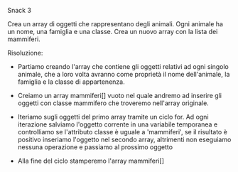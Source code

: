 Snack 3

Crea un array di oggetti che rappresentano degli animali.
Ogni animale ha un nome, una famiglia e una classe.
Crea un nuovo array con la lista dei mammiferi.

Risoluzione:

- Partiamo creando l'array che contiene gli oggetti relativi ad ogni singolo animale, che a loro volta avranno come proprietà il nome dell'animale, la famiglia e la classe di appartenenza.

- Creiamo un array mammiferi[] vuoto nel quale andremo ad inserire gli oggetti con classe mammifero che troveremo nell'array originale.

- Iteriamo sugli oggetti del primo array tramite un ciclo for. Ad ogni iterazione salviamo l'oggetto corrente in una variabile temporanea e controlliamo se l'attributo classe è uguale a 'mammiferi', se il risultato è positivo inseriamo l'oggetto nel secondo array, altrimenti non eseguiamo nessuna operazione e passiamo al prossimo oggetto

- Alla fine del ciclo stamperemo l'array mammiferi[]